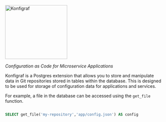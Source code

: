 <img src="https://www.konfigraf.com/logo.png" title="" alt="Konfigraf" width="200" height="174">

_Configuration as Code for Microservice Applications_

Konfigraf is a Postgres extension that allows you to store and manipulate data
in Git repositories stored in tables within the database. This is designed to
be used for storage of configuration data for applications and services.

For example, a file in the database can be accessed using the `get_file` function.

```sql

SELECT get_file('my-repository','app/config.json') AS config

```
